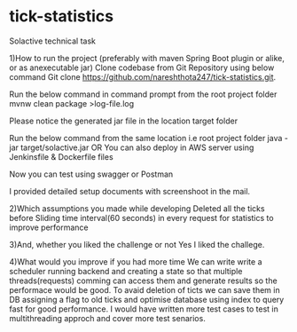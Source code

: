 # tick-statistics
Solactive technical task

1)How to run the project (preferably with maven Spring Boot plugin or alike, or as anexecutable jar)
Clone codebase from Git Repository using below command
Git clone https://github.com/nareshthota247/tick-statistics.git.

Run the below command in command prompt from the root project folder 
mvnw clean package >log-file.log

Please notice the generated jar file in the location target folder

Run the below command from the same location i.e root project folder
java -jar target/solactive.jar
OR
You can also deploy in AWS server using Jenkinsfile & Dockerfile files

Now you can test using swagger or Postman

I provided detailed setup documents with screenshoot in the mail.

2)Which assumptions you made while developing
Deleted all the ticks before Sliding time interval(60 seconds) in every request for statistics to improve performance

3)And, whether you liked the challenge or not
Yes I liked the challege.

4)What would you improve if you had more time
We can write write a scheduler running backend and creating a state so that multiple threads(requests) comming can access them and generate results so the performace would be good.
To avaid deletion of ticts we can save them in DB assigning a flag to old ticks and optimise database using index to query fast for good performance.
I would have written more test cases to test in multithreading approch and cover more test senarios.



